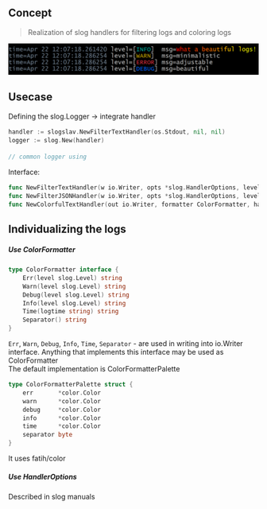 ## Concept
> Realization of slog handlers for filtering logs and coloring logs

![img.png](assets/img.png)

## Usecase
Defining the slog.Logger -> integrate handler
```go
handler := slogslav.NewFilterTextHandler(os.Stdout, nil, nil)
logger := slog.New(handler)

// common logger using
```
Interface:
```go
func NewFilterTextHandler(w io.Writer, opts *slog.HandlerOptions, level slog.Level) *FilterHandler {}
func NewFilterJSONHandler(w io.Writer, opts *slog.HandlerOptions, level slog.Level) *FilterHandler {}
func NewColorfulTextHandler(out io.Writer, formatter ColorFormatter, handlerOpts *slog.HandlerOptions) *ColorfulHandler {}
```
## Individualizing the logs
##### Use **ColorFormatter**
```go
type ColorFormatter interface {
	Err(level slog.Level) string
	Warn(level slog.Level) string
	Debug(level slog.Level) string
	Info(level slog.Level) string
	Time(logtime string) string
	Separator() string
}
```
`Err`, `Warn`, `Debug`, `Info`, `Time`, `Separator` - are used in writing into io.Writer interface. Anything that implements this interface may be used as ColorFormatter \
The default implementation is ColorFormatterPalette
```go
type ColorFormatterPalette struct {
	err       *color.Color
	warn      *color.Color
	debug     *color.Color
	info      *color.Color
	time      *color.Color
	separator byte
}
```
It uses fatih/color
##### Use HandlerOptions
Described in slog manuals